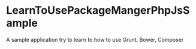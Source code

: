# LearnToUsePackageMangerPhpJsSample
A sample application try to learn to how to use Grunt, Bower, Composer

